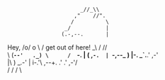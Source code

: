                            _//_\\
                         ,"    //".
                        /          \
                      _/           |
                     (.-,--.       |
  Hey,               /o/  o \     /
   get out of here!  \_\    /  /\/\
             \       (__`--'   ._)
              \      /  `-.     |
                    (     ,`-.  |
                     `-,--\_  ) |-.
                      _`.__.'  ,-' \
                     |\ )  _.-'    |
                     i-\.'\     ,--+.
                   .' .'   \,-'/     \
                  / /         /       \


